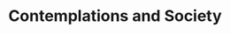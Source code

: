 ---
title: Contemplations and Society
menu:
    sidebar:
        name: Contemplations and Society
        identifier: contemplations-and-society
---